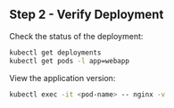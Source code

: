 ## Step 2 - Verify Deployment

Check the status of the deployment:

```bash
kubectl get deployments
kubectl get pods -l app=webapp
```

View the application version:
```bash
kubectl exec -it <pod-name> -- nginx -v
```
